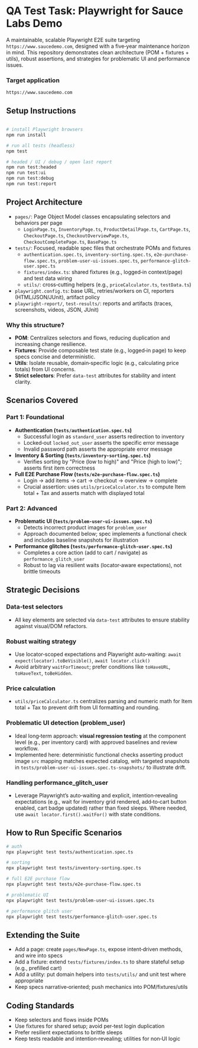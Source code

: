 # QA Test Task: Playwright for Sauce Labs Demo

A maintainable, scalable Playwright E2E suite targeting `https://www.saucedemo.com`, designed with a five‑year maintenance horizon in mind. This repository demonstrates clean architecture (POM + fixtures + utils), robust assertions, and strategies for problematic UI and performance issues.

### Target application
`https://www.saucedemo.com`

## Setup Instructions
```bash

# install Playwright browsers
npm run install

# run all tests (headless)
npm test

# headed / UI / debug / open last report
npm run test:headed
npm run test:ui
npm run test:debug
npm run test:report
```

## Project Architecture
- `pages/`: Page Object Model classes encapsulating selectors and behaviors per page
  - `LoginPage.ts`, `InventoryPage.ts`, `ProductDetailPage.ts`, `CartPage.ts`, `CheckoutPage.ts`, `CheckoutOverviewPage.ts`, `CheckoutCompletePage.ts`, `BasePage.ts`
- `tests/`: Focused, readable spec files that orchestrate POMs and fixtures
  - `authentication.spec.ts`, `inventory-sorting.spec.ts`, `e2e-purchase-flow.spec.ts`, `problem-user-ui-issues.spec.ts`, `performance-glitch-user.spec.ts`
  - `fixtures/index.ts`: shared fixtures (e.g., logged‑in context/page) and test data wiring
  - `utils/`: cross‑cutting helpers (e.g., `priceCalculator.ts`, `testData.ts`)
- `playwright.config.ts`: base URL, retries/workers on CI, reporters (HTML/JSON/JUnit), artifact policy
- `playwright-report/`, `test-results/`: reports and artifacts (traces, screenshots, videos, JSON, JUnit)

### Why this structure?
- **POM**: Centralizes selectors and flows, reducing duplication and increasing change resilience.
- **Fixtures**: Provide composable test state (e.g., logged‑in page) to keep specs concise and deterministic.
- **Utils**: Isolate reusable, domain‑specific logic (e.g., calculating price totals) from UI concerns.
- **Strict selectors**: Prefer `data-test` attributes for stability and intent clarity.

## Scenarios Covered
### Part 1: Foundational
- **Authentication (`tests/authentication.spec.ts`)**
  - Successful login as `standard_user` asserts redirection to inventory
  - Locked‑out `locked_out_user` asserts the specific error message
  - Invalid password path asserts the appropriate error message
- **Inventory & Sorting (`tests/inventory-sorting.spec.ts`)**
  - Verifies sorting by "Price (low to high)" and "Price (high to low)"; asserts first item correctness
- **Full E2E Purchase Flow (`tests/e2e-purchase-flow.spec.ts`)**
  - Login → add items → cart → checkout → overview → complete
  - Crucial assertion: uses `utils/priceCalculator.ts` to compute Item total + Tax and asserts match with displayed total

### Part 2: Advanced
- **Problematic UI (`tests/problem-user-ui-issues.spec.ts`)**
  - Detects incorrect product images for `problem_user`
  - Approach documented below; spec implements a functional check and includes baseline snapshots for illustration
- **Performance glitches (`tests/performance-glitch-user.spec.ts`)**
  - Completes a core action (add to cart / navigate) as `performance_glitch_user`
  - Robust to lag via resilient waits (locator‑aware expectations), not brittle timeouts

## Strategic Decisions
### Data‑test selectors
- All key elements are selected via `data-test` attributes to ensure stability against visual/DOM refactors.

### Robust waiting strategy
- Use locator‑scoped expectations and Playwright auto‑waiting: `await expect(locator).toBeVisible()`, `await locator.click()`
- Avoid arbitrary `waitForTimeout`; prefer conditions like `toHaveURL`, `toHaveText`, `toBeHidden`.

### Price calculation
- `utils/priceCalculator.ts` centralizes parsing and numeric math for Item total + Tax to prevent drift from UI formatting and rounding.

### Problematic UI detection (problem_user)
- Ideal long‑term approach: **visual regression testing** at the component level (e.g., per inventory card) with approved baselines and review workflow.
- Implemented here: deterministic functional checks asserting product image `src` mapping matches expected catalog, with targeted snapshots in `tests/problem-user-ui-issues.spec.ts-snapshots/` to illustrate drift.

### Handling performance_glitch_user
- Leverage Playwright’s auto‑waiting and explicit, intention‑revealing expectations (e.g., wait for inventory grid rendered, add‑to‑cart button enabled, cart badge updated) rather than fixed sleeps. Where needed, use `await locator.first().waitFor()` with state conditions.

## How to Run Specific Scenarios
```bash
# auth
npx playwright test tests/authentication.spec.ts

# sorting
npx playwright test tests/inventory-sorting.spec.ts

# full E2E purchase flow
npx playwright test tests/e2e-purchase-flow.spec.ts

# problematic UI
npx playwright test tests/problem-user-ui-issues.spec.ts

# performance glitch user
npx playwright test tests/performance-glitch-user.spec.ts
```

## Extending the Suite
- Add a page: create `pages/NewPage.ts`, expose intent‑driven methods, and wire into specs
- Add a fixture: extend `tests/fixtures/index.ts` to share stateful setup (e.g., prefilled cart)
- Add a utility: put domain helpers into `tests/utils/` and unit test where appropriate
- Keep specs narrative‑oriented; push mechanics into POM/fixtures/utils



## Coding Standards
- Keep selectors and flows inside POMs
- Use fixtures for shared setup; avoid per‑test login duplication
- Prefer resilient expectations to brittle sleeps
- Keep tests readable and intention‑revealing; utilities for non‑UI logic
